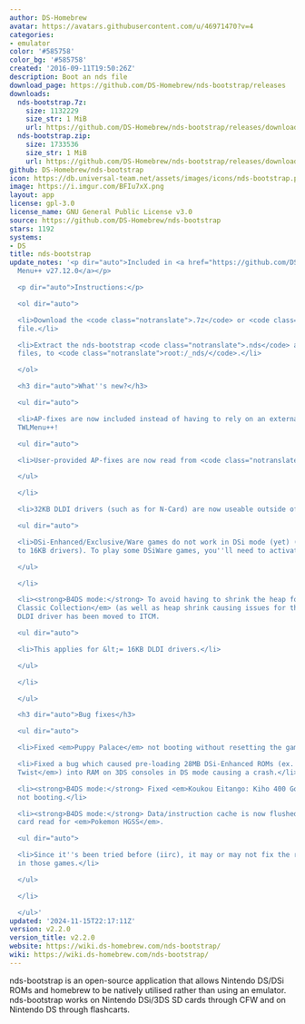 ```yaml
---
author: DS-Homebrew
avatar: https://avatars.githubusercontent.com/u/46971470?v=4
categories:
- emulator
color: '#585758'
color_bg: '#585758'
created: '2016-09-11T19:50:26Z'
description: Boot an nds file
download_page: https://github.com/DS-Homebrew/nds-bootstrap/releases
downloads:
  nds-bootstrap.7z:
    size: 1132229
    size_str: 1 MiB
    url: https://github.com/DS-Homebrew/nds-bootstrap/releases/download/v2.2.0/nds-bootstrap.7z
  nds-bootstrap.zip:
    size: 1733536
    size_str: 1 MiB
    url: https://github.com/DS-Homebrew/nds-bootstrap/releases/download/v2.2.0/nds-bootstrap.zip
github: DS-Homebrew/nds-bootstrap
icon: https://db.universal-team.net/assets/images/icons/nds-bootstrap.png
image: https://i.imgur.com/BFIu7xX.png
layout: app
license: gpl-3.0
license_name: GNU General Public License v3.0
source: https://github.com/DS-Homebrew/nds-bootstrap
stars: 1192
systems:
- DS
title: nds-bootstrap
update_notes: '<p dir="auto">Included in <a href="https://github.com/DS-Homebrew/TWiLightMenu/releases/tag/v27.12.0"><strong>TW</strong>i<strong>L</strong>ight
  Menu++ v27.12.0</a></p>

  <p dir="auto">Instructions:</p>

  <ol dir="auto">

  <li>Download the <code class="notranslate">.7z</code> or <code class="notranslate">.zip</code>
  file.</li>

  <li>Extract the nds-bootstrap <code class="notranslate">.nds</code> and <code class="notranslate">.ver</code>
  files, to <code class="notranslate">root:/_nds/</code>.</li>

  </ol>

  <h3 dir="auto">What''s new?</h3>

  <ul dir="auto">

  <li>AP-fixes are now included instead of having to rely on an external AP-fix from
  TWLMenu++!

  <ul dir="auto">

  <li>User-provided AP-fixes are now read from <code class="notranslate">sd:/_nds/nds-bootstrap/apFix/</code>.</li>

  </ul>

  </li>

  <li>32KB DLDI drivers (such as for N-Card) are now useable outside of B4DS mode!

  <ul dir="auto">

  <li>DSi-Enhanced/Exclusive/Ware games do not work in DSi mode (yet) (same applies
  to 16KB drivers). To play some DSiWare games, you''ll need to activate B4DS mode.</li>

  </ul>

  </li>

  <li><strong>B4DS mode:</strong> To avoid having to shrink the heap for <em>Sonic
  Classic Collection</em> (as well as heap shrink causing issues for that game), the
  DLDI driver has been moved to ITCM.

  <ul dir="auto">

  <li>This applies for &lt;= 16KB DLDI drivers.</li>

  </ul>

  </li>

  </ul>

  <h3 dir="auto">Bug fixes</h3>

  <ul dir="auto">

  <li>Fixed <em>Puppy Palace</em> not booting without resetting the game!</li>

  <li>Fixed a bug which caused pre-loading 28MB DSi-Enhanced ROMs (ex. <em>Bejeweled
  Twist</em>) into RAM on 3DS consoles in DS mode causing a crash.</li>

  <li><strong>B4DS mode:</strong> Fixed <em>Koukou Eitango: Kiho 400 Go Master</em>
  not booting.</li>

  <li><strong>B4DS mode:</strong> Data/instruction cache is now flushed after each
  card read for <em>Pokemon HGSS</em>.

  <ul dir="auto">

  <li>Since it''s been tried before (iirc), it may or may not fix the random crashes
  in those games.</li>

  </ul>

  </li>

  </ul>'
updated: '2024-11-15T22:17:11Z'
version: v2.2.0
version_title: v2.2.0
website: https://wiki.ds-homebrew.com/nds-bootstrap/
wiki: https://wiki.ds-homebrew.com/nds-bootstrap/
---
```

nds-bootstrap is an open-source application that allows Nintendo DS/DSi ROMs and homebrew to be natively utilised rather than using an emulator. nds-bootstrap works on Nintendo DSi/3DS SD cards through CFW and on Nintendo DS through flashcarts.